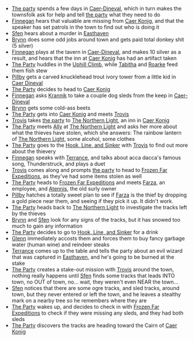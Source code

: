 - [The party](/pages/party) spends a few days in [Caer-Dineval](#caer-dineval), which in turn makes the townsfolk ask for help and tell [the party](/pages/party) what they need to do
- [Finnegan](/pages/finnegan) hears that valuable are missing from [Caer Konig](/pages/caer-konig), and that the speaker has set patrols in the town to find out who is doing it
- [Sfen](/pages/sven) hears about a murder in [Easthaven](/pages/easthaven)
- [Brynn](/pages/brynn) does some odd jobs around town and gets paid total donkey shit (5 silver)
- [Finnegan](/pages/finnegan) plays at the tavern in [Caer-Dineval](#caer-dineval), and makes 10 silver as a result, and hears that the inn at [Caer Konig](/pages/caer-konig) has had an artifact taken
- [The Party](/pages/party) huddles in the [Uphill Climb](/pages/uphill-climb), while [Tabitha](/pages/tabitha) and [Roarke](/pages/roarck) feed them fish stew
- [Pillby](/pages/pillby) gets a carved knucklehead trout ivory tower from a little kid in [Caer Dineval](/pages/caer-dineval)
- [The Party](/pages/party) decides to head to [Caer Konig](/pages/caer-konig)
- [Finnegan](/pages/finnegan) asks [Krannik](/pages/krannik-seeva) to take a couple dog sleds from the keep in [Caer-Dineval](#caer-dineval)
- [Brynn](/pages/brynn) gets some cold-ass beets
- [The Party](/pages/party) gets into [Caer Konig](/pages/caer-konig) and meets [Trovis](/pages/trovis)
- [Trovis](/pages/trovis) takes [the party](/pages/party) to [The Northern Light](/pages/the-northern-light), an inn in [Caer Konig](/pages/caer-konig)
- [The Party](/pages/party) meets [Ally](/pages/ally) at [The Northern Light](/pages/the-northern-light) and asks her more about what the thieves have stolen, which she answers: The rainbow lantern of [The Northern Light](/pages/the-northern-light), some alcohol, some clothes
- [The Party](/pages/party) goes to the [Hook, Line, and Sinker](#hook-line-and-sinker) with [Trovis](/pages/trovis) to find out more about the thievery
- [Finnegan](/pages/finnegan) speaks with [Terrance](/pages/terrance), and talks about acca dacca's famous song, Thunderstruck, and plays a duet
- [Trovis](/pages/trovis) comes along and prompts [the party](/pages/party) to head to [Frozen Far Expeditions](/pages/frozen-far-expeditions), as they've had some items stolen as well
- [The Party](/pages/party) heads to [Frozen Far Expeditions](/pages/frozen-far-expeditions) and meets [Farza](/pages/farza), an employee, and [Atennis](/pages/atennis), the old surly owner
- [Pillby](/pages/pillby) hatches a totally sweet plan to see if [Farza](/pages/farza) is the thief by dropping a gold piece near them, and seeing if they pick it up. It didn't work.
- [The Party](/pages/party) heads back to [The Northern Light](/pages/the-northern-light) to investigate the tracks left by the thieves
- [Brynn](/pages/brynn) and [Sfen](/pages/sven) look for any signs of the tracks, but it has snowed too much to gain any information
- [The Party](/pages/party) decides to go to [Hook, Line, and Sinker](#hook-line-and-sinker) for a drink
- [Glenn](/pages/glenn) immediately accosts them and forces them to buy fancy garbage water (human wine) and reindeer steaks
- [Terrance](/pages/terrance) comes up to the table and tells the party about an evil wizard that was captured in [Easthaven](/pages/easthaven), and he's going to be burned at the stake
- [The Party](/pages/party) creates a stake-out mission with [Trovis](/pages/trovis) around the town, nothing really happens until [Sfen](/pages/sven) finds some tracks that leads INTO town, no OUT of town, no... wait, they weren't even NEAR the town...
- [Sfen](/pages/sven) notices that there are some ogre tracks, and sled tracks, around town, but they never entered or left the town, and he leaves a stealthy mark on a nearby tree so he remembers where they are
- [The Party](/pages/party) wakes up, and decides to check in with [Frozen Far Expeditions](/pages/frozen-far-expeditions) to check if they were missing any sleds, and they had both sleds
- [The Party](/pages/party) discovers the tracks are heading toward the Cairn of [Caer Konig](/pages/caer-konig)

